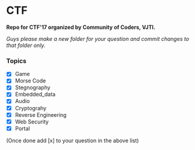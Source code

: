 # CTF
__Repo for CTF'17 organized by Community of Coders, VJTI.__

*Guys please make a new folder for your question and commit changes to that folder only.*

### Topics

- [x] Game
- [x] Morse Code
- [x] Stegnography
- [x] Embedded_data
- [x] Audio
- [x] Cryptograhy
- [X] Reverse Engineering
- [x] Web Security
- [x] Portal

(Once done add [x] to your question in the above list)

